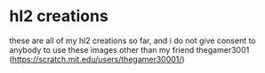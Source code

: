 # hl2 creations
these are all of my hl2 creations so far, and
i do not give consent to anybody to use these images other than my friend thegamer3001 (https://scratch.mit.edu/users/thegamer30001/)
